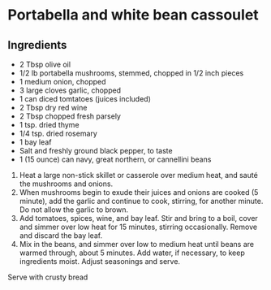 Portabella and white bean cassoulet
=======

Ingredients
---------
 * 2 Tbsp olive oil
 * 1/2 lb portabella mushrooms, stemmed, chopped in 1/2 inch pieces
 * 1 medium onion, chopped
 * 3 large cloves garlic, chopped
 * 1 can diced tomtatoes (juices included)
 * 2 Tbsp dry red wine
 * 2 Tbsp chopped fresh parsely
 * 1 tsp. dried thyme
 * 1/4 tsp. dried rosemary
 * 1 bay leaf
 * Salt and freshly ground black pepper, to taste
 * 1 (15 ounce) can navy, great northern, or cannellini beans

 1. Heat a large non-stick skillet or casserole over medium heat, and sauté the mushrooms and onions.
 2. When mushrooms begin to exude their juices and onions are cooked (5 minute), add the garlic and continue to cook, stirring, for another minute. Do not allow the garlic to brown.
 3. Add tomatoes, spices, wine, and bay leaf.  Stir and bring to a boil, cover and simmer over low heat for 15 minutes, stirring occasionally. Remove and discard the bay leaf.
 4. Mix in the beans, and simmer over low to medium heat until beans are warmed through, about 5 minutes. Add water, if necessary, to keep ingredients moist. Adjust seasonings and serve.

Serve with crusty bread
